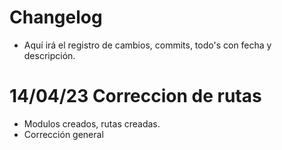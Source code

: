# Changelog
- Aquí irá el registro de cambios, commits, todo's con fecha y descripción.

# 14/04/23 Correccion de rutas
- Modulos creados, rutas creadas.
- Corrección general